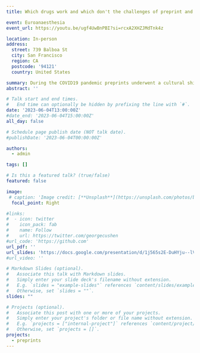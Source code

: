 ```yaml
---
title: Which drugs work and which don't the challenges of preprint and social media

event: Euroanaesthesia
event_url: https://youtu.be/ugf4UwBnPBI?si=rcxA2XHZJMdTnk4z

location: In-person
address:
  street: 739 Balboa St
  city: San Francisco
  region: CA
  postcode: '94121'
  country: United States

summary: During the COVID19 pandemic preprints underwent a cultural shift in their use 
abstract: ''

# Talk start and end times.
#   End time can optionally be hidden by prefixing the line with `#`.
date: '2023-06-04T13:00:00Z'
#date_end: '2023-06-04T15:00:00Z'
all_day: false

# Schedule page publish date (NOT talk date).
#publishDate: '2023-06-04T00:00:00Z'

authors:
  - admin

tags: []

# Is this a featured talk? (true/false)
featured: false

image:
 # caption: 'Image credit: [**Unsplash**](https://unsplash.com/photos/bzdhc5b3Bxs)'
  focal_point: Right

#links:
#  - icon: twitter
#    icon_pack: fab
#    name: Follow
#    url: https://twitter.com/georgecushen
#url_code: 'https://github.com'
url_pdf: ''
url_slides: 'https://docs.google.com/presentation/d/1j565s2E-DuHYju--lVuIU8Umf9w0xHns/edit?usp=sharing&ouid=105973697463469114100&rtpof=true&sd=true'
#url_video: ''

# Markdown Slides (optional).
#   Associate this talk with Markdown slides.
#   Simply enter your slide deck's filename without extension.
#   E.g. `slides = "example-slides"` references `content/slides/example-slides.md`.
#   Otherwise, set `slides = ""`.
slides: ""

# Projects (optional).
#   Associate this post with one or more of your projects.
#   Simply enter your project's folder or file name without extension.
#   E.g. `projects = ["internal-project"]` references `content/project/deep-learning/index.md`.
#   Otherwise, set `projects = []`.
projects:
  - preprints
---
```

